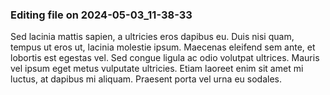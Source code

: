 

### Editing file on 2024-05-03_11-38-33

Sed lacinia mattis sapien, a ultricies eros dapibus eu. Duis nisi quam, tempus ut eros ut, lacinia molestie ipsum. Maecenas eleifend sem ante, et lobortis est egestas vel. Sed congue ligula ac odio volutpat ultrices. Mauris vel ipsum eget metus vulputate ultricies. Etiam laoreet enim sit amet mi luctus, at dapibus mi aliquam. Praesent porta vel urna eu sodales.


